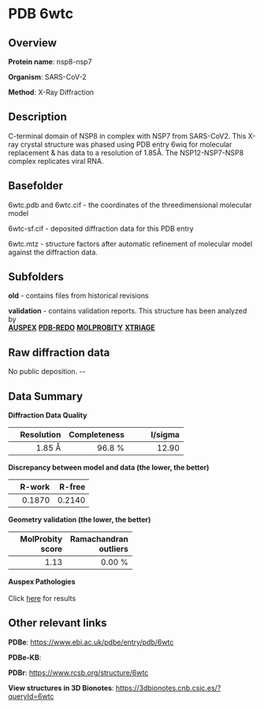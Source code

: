 # PDB 6wtc

## Overview

**Protein name**: nsp8-nsp7

**Organism**: SARS-CoV-2

**Method**: X-Ray Diffraction

## Description

C-terminal domain of NSP8 in complex with NSP7 from SARS-CoV2. This X-ray crystal structure was phased using PDB entry 6wiq for molecular replacement & has data to a resolution of 1.85Å. The NSP12-NSP7-NSP8 complex replicates viral RNA.

## Basefolder

6wtc.pdb and 6wtc.cif - the coordinates of the threedimensional molecular model

6wtc-sf.cif - deposited diffraction data for this PDB entry

6wtc.mtz - structure factors after automatic refinement of molecular model against the diffraction data.

## Subfolders



**old** - contains files from historical revisions

**validation** - contains validation reports. This structure has been analyzed by <br>[**AUSPEX**](https://github.com/thorn-lab/coronavirus_structural_task_force/tree/master/pdb/nsp8-nsp7/SARS-CoV-2/6wtc/validation/auspex) [**PDB-REDO**](https://github.com/thorn-lab/coronavirus_structural_task_force/tree/master/pdb/nsp8-nsp7/SARS-CoV-2/6wtc/validation/pdb-redo) [**MOLPROBITY**](https://github.com/thorn-lab/coronavirus_structural_task_force/tree/master/pdb/nsp8-nsp7/SARS-CoV-2/6wtc/validation/molprobity) [**XTRIAGE**](https://github.com/thorn-lab/coronavirus_structural_task_force/blob/master/pdb/nsp8-nsp7/SARS-CoV-2/6wtc/validation/Xtriage_output.log)  



## Raw diffraction data

No public deposition. --<br> 

## Data Summary
**Diffraction Data Quality**

|   | Resolution | Completeness| I/sigma |
|---|-------------:|----------------:|--------------:|
|   |1.85 Å|96.8  %|<img width=50/>12.90|

**Discrepancy between model and data (the lower, the better)**

|   | **R-work**| **R-free**   
|---|-------------:|----------------:|           
||  0.1870|  0.2140|

**Geometry validation (the lower, the better)**

|   |**MolProbity<br>score**| **Ramachandran<br>outliers** 
|---|-------------:|----------------:|
||  1.13|  0.00 %|

**Auspex Pathologies**<br> <br>Click [here](https://github.com/thorn-lab/coronavirus_structural_task_force/blob/master/pdb/nsp8-nsp7/SARS-CoV-2/6wtc/validation/auspex/6wtc_auspex_comments.txt)  for results

 



## Other relevant links 
**PDBe**:  https://www.ebi.ac.uk/pdbe/entry/pdb/6wtc

**PDBe-KB**:  
 
**PDBr**: https://www.rcsb.org/structure/6wtc 

**View structures in 3D Bionotes**: https://3dbionotes.cnb.csic.es/?queryId=6wtc


